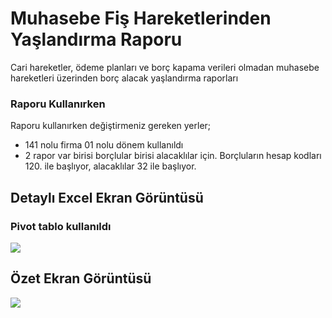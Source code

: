 # Muhasebe Fiş Hareketlerinden Yaşlandırma Raporu
Cari hareketler, ödeme planları ve borç kapama verileri olmadan muhasebe hareketleri üzerinden borç alacak yaşlandırma raporları

### Raporu Kullanırken
Raporu kullanırken değiştirmeniz gereken yerler;
- 141 nolu firma 01 nolu dönem kullanıldı
- 2 rapor var birisi borçlular birisi alacaklılar için. Borçluların hesap kodları 120. ile başlıyor, alacaklılar 32 ile başlıyor.



## Detaylı Excel Ekran Görüntüsü
### Pivot tablo kullanıldı
![](https://github.com/ugurozpinar/logosql/raw/master/Borc%20Yaslandirma/Screenshot_37.png)


## Özet Ekran Görüntüsü
![](https://github.com/ugurozpinar/logosql/raw/master/Borc%20Yaslandirma/Screenshot_38.png)
